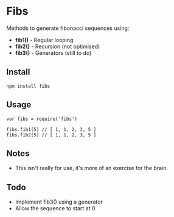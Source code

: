 # Fibs

Methods to generate fibonacci sequences using:

- **fib1()** - Regular looping
- **fib2()** - Recursion (not optimised)
- **fib3()** - Generators (still to do)

## Install

`npm install fibs`

## Usage

```
var fibs = require('fibs')

fibs.fib1(5) // [ 1, 1, 2, 3, 5 ]
fibs.fib2(5) // [ 1, 1, 2, 3, 5 ]
```

## Notes

- This isn't really for use, it's more of an exercise for the brain.

## Todo

- Implement fib3() using a generator
- Allow the sequence to start at 0
